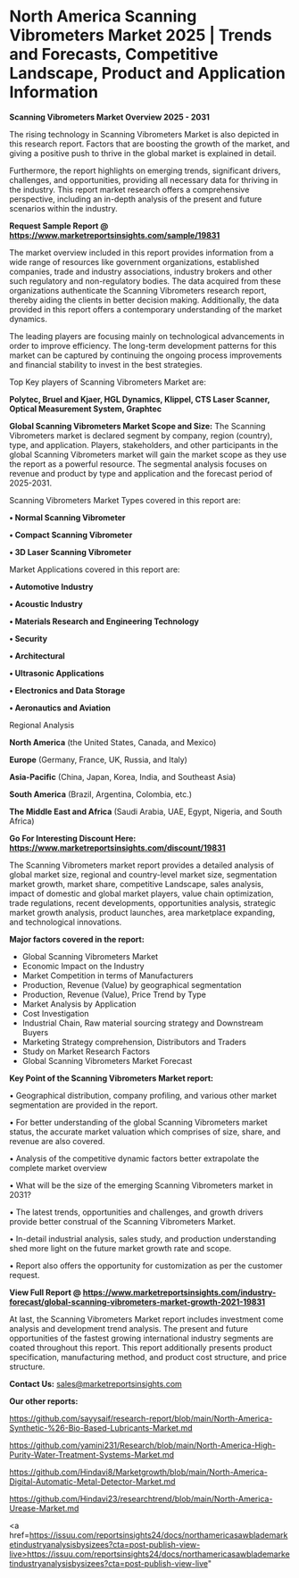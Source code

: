 # North America Scanning Vibrometers Market 2025 | Trends and Forecasts, Competitive Landscape, Product and Application Information

<Strong> Scanning Vibrometers Market Overview 2025 - 2031</strong>

The rising technology in Scanning Vibrometers Market is also depicted in this research report. Factors that are boosting the growth of the market, and giving a positive push to thrive in the global market is explained in detail.

Furthermore, the report highlights on emerging trends, significant drivers, challenges, and opportunities, providing all necessary data for thriving in the industry. This report market research offers a comprehensive perspective, including an in-depth analysis of the present and future scenarios within the industry.

<strong>Request Sample Report @ <a href=https://www.marketreportsinsights.com/sample/19831>https://www.marketreportsinsights.com/sample/19831</a></strong>

The market overview included in this report provides information from a wide range of resources like government organizations, established companies, trade and industry associations, industry brokers and other such regulatory and non-regulatory bodies. The data acquired from these organizations authenticate the Scanning Vibrometers research report, thereby aiding the clients in better decision making. Additionally, the data provided in this report offers a contemporary understanding of the market dynamics.

The leading players are focusing mainly on technological advancements in order to improve efficiency. The long-term development patterns for this market can be captured by continuing the ongoing process improvements and financial stability to invest in the best strategies.

Top Key players of Scanning Vibrometers Market are:

<strong>Polytec, Bruel and Kjaer, HGL Dynamics, Klippel, CTS Laser Scanner, Optical Measurement System, Graphtec</strong>

<strong><b>Global Scanning Vibrometers Market Scope and Size:</b></strong>
The Scanning Vibrometers market is declared segment by company, region (country), type, and application. Players, stakeholders, and other participants in the global Scanning Vibrometers market will gain the market scope as they use the report as a powerful resource. The segmental analysis focuses on revenue and product by type and application and the forecast period of 2025-2031.

Scanning Vibrometers Market Types covered in this report are:

<strong>• Normal Scanning Vibrometer

• Compact Scanning Vibrometer

• 3D Laser Scanning Vibrometer</strong>

Market Applications covered in this report are:

<strong>• Automotive Industry

• Acoustic Industry

• Materials Research and Engineering Technology

• Security

• Architectural

• Ultrasonic Applications

• Electronics and Data Storage

• Aeronautics and Aviation</strong> 

Regional Analysis

<strong>North America</strong> (the United States, Canada, and Mexico)

<strong>Europe</strong> (Germany, France, UK, Russia, and Italy)

<strong>Asia-Pacific</strong> (China, Japan, Korea, India, and Southeast Asia)

<strong>South America</strong> (Brazil, Argentina, Colombia, etc.)

<strong>The Middle East and Africa</strong> (Saudi Arabia, UAE, Egypt, Nigeria, and South Africa)

<strong>Go For Interesting Discount Here: <a href=https://www.marketreportsinsights.com/discount/19831>https://www.marketreportsinsights.com/discount/19831</a></strong>

The Scanning Vibrometers market report provides a detailed analysis of global market size, regional and country-level market size, segmentation market growth, market share, competitive Landscape, sales analysis, impact of domestic and global market players, value chain optimization, trade regulations, recent developments, opportunities analysis, strategic market growth analysis, product launches, area marketplace expanding, and technological innovations.

<strong><b>Major factors covered in the report:</b></strong>
<ul>
  <li>Global Scanning Vibrometers Market </li>
  <li>Economic Impact on the Industry</li>
  <li>Market Competition in terms of Manufacturers</li>
  <li>Production, Revenue (Value) by geographical segmentation</li>
  <li>Production, Revenue (Value), Price Trend by Type</li>
  <li>Market Analysis by Application</li>
  <li>Cost Investigation</li>
  <li>Industrial Chain, Raw material sourcing strategy and Downstream Buyers</li>
  <li>Marketing Strategy comprehension, Distributors and Traders</li>
  <li>Study on Market Research Factors</li>
  <li>Global Scanning Vibrometers Market Forecast</li>
</ul>

<strong><b>Key Point of the Scanning Vibrometers Market report:</b></strong>

• Geographical distribution, company profiling, and various other market segmentation are provided in the report.

• For better understanding of the global Scanning Vibrometers market status, the accurate market valuation which comprises of size, share, and revenue are also covered.

• Analysis of the competitive dynamic factors better extrapolate the complete market overview

• What will be the size of the emerging Scanning Vibrometers market in 2031?

• The latest trends, opportunities and challenges, and growth drivers provide better construal of the Scanning Vibrometers Market.

• In-detail industrial analysis, sales study, and production understanding shed more light on the future market growth rate and scope.

• Report also offers the opportunity for customization as per the customer request.

<strong><b>View Full Report @ <a href=https://www.marketreportsinsights.com/industry-forecast/global-scanning-vibrometers-market-growth-2021-19831>https://www.marketreportsinsights.com/industry-forecast/global-scanning-vibrometers-market-growth-2021-19831</a></b></strong>


At last, the Scanning Vibrometers Market report includes investment come analysis and development trend analysis. The present and future opportunities of the fastest growing international industry segments are coated throughout this report. This report additionally presents product specification, manufacturing method, and product cost structure, and price structure.

<strong>Contact Us:</strong>
sales@marketreportsinsights.com

<strong>Our other reports:</strong>

<a href=https://github.com/sayysaif/research-report/blob/main/North-America-Synthetic-%26-Bio-Based-Lubricants-Market.md>https://github.com/sayysaif/research-report/blob/main/North-America-Synthetic-%26-Bio-Based-Lubricants-Market.md</a>

<a href=https://github.com/yamini231/Research/blob/main/North-America-High-Purity-Water-Treatment-Systems-Market.md>https://github.com/yamini231/Research/blob/main/North-America-High-Purity-Water-Treatment-Systems-Market.md</a>

<a href=https://github.com/Hindavi8/Marketgrowth/blob/main/North-America-Digital-Automatic-Metal-Detector-Market.md>https://github.com/Hindavi8/Marketgrowth/blob/main/North-America-Digital-Automatic-Metal-Detector-Market.md</a>

<a href=https://github.com/Hindavi23/researchtrend/blob/main/North-America-Urease-Market.md>https://github.com/Hindavi23/researchtrend/blob/main/North-America-Urease-Market.md</a>

<a href=https://issuu.com/reportsinsights24/docs/northamericasawblademarketindustryanalysisbysizees?cta=post-publish-view-live>https://issuu.com/reportsinsights24/docs/northamericasawblademarketindustryanalysisbysizees?cta=post-publish-view-live</a>"
